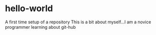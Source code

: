 # hello-world
A first time setup of a repository
This is a bit about myself...I am a novice programmer learning about git-hub
